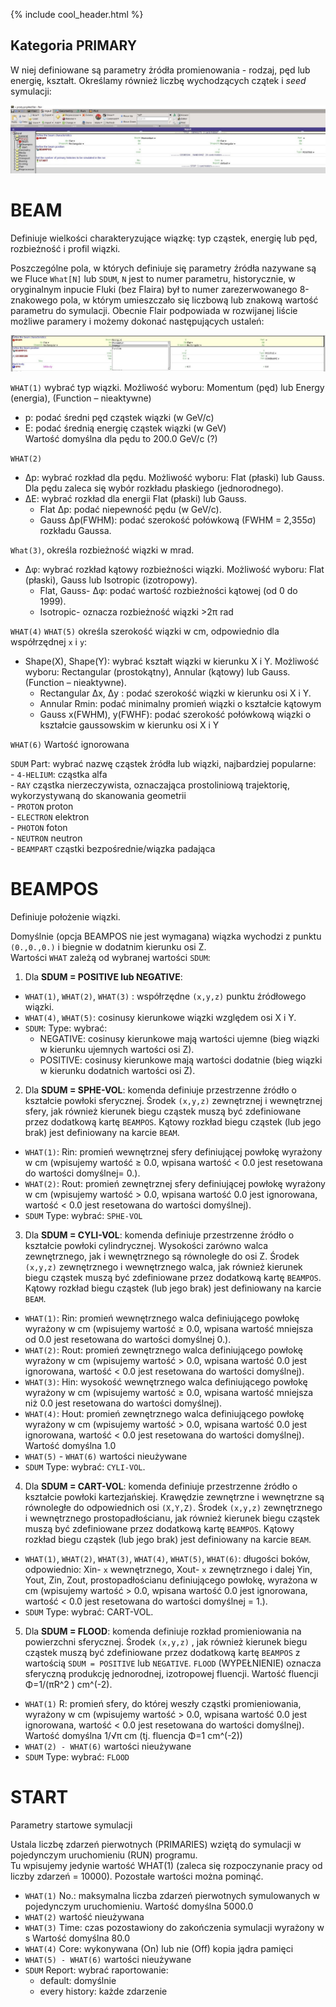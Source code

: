 {% include cool_header.html %}

## Kategoria **PRIMARY**
W niej definiowane są parametry żródła promienowania - rodzaj, pęd lub energię, kształt. Określamy również liczbę wychodzących czątek i _seed_ symulacji:

[!["Primary"](Images/primary.jpg)](Images/primary.jpg)

# BEAM
Definiuje wielkości charakteryzujące wiązkę: typ cząstek, energię lub pęd, rozbieżność i profil wiązki.


Poszczególne pola, w których definiuje się parametry źródła nazywane są we Fluce `What[N]` lub `SDUM`, `N` jest to numer parametru, historycznie, w oryginalnym inpucie Fluki (bez Flaira) był to numer zarezerwowanego 8-znakowego pola, w którym umieszczało się liczbową lub znakową wartość parametru do symulacji. Obecnie Flair podpowiada w rozwijanej liście możliwe paramery i  możemy dokonać następujących ustaleń:

[!["Beam"](Images/beam.jpg)](Images/beam.jpg)

`WHAT(1)` wybrać typ wiązki. Możliwość wyboru: Momentum (pęd) lub Energy (energia), (Function – nieaktywne) <br> 
- p: podać średni pęd cząstek wiązki (w GeV/c) <br>
- E: podać średnią energię cząstek wiązki (w GeV) <br>
Wartość domyślna dla pędu to 200.0 GeV/c  (?)

`WHAT(2)`	
- Δp: wybrać rozkład dla pędu. Możliwość wyboru: Flat (płaski) lub Gauss. Dla pędu zaleca się wybór rozkładu płaskiego (jednorodnego). <br>
- ΔE: wybrać rozkład dla energii Flat (płaski) lub Gauss.<br>
	- Flat Δp: podać niepewność pędu (w GeV/c).
	- Gauss Δp(FWHM): podać szerokość połówkową (FWHM = 2,355σ) rozkładu Gaussa. 
	
`What(3)`,  określa rozbieżność wiązki w mrad. 	
- Δφ: wybrać rozkład kątowy rozbieżności wiązki. Możliwość wyboru: Flat (płaski), Gauss lub Isotropic (izotropowy). 
	- Flat, Gauss- Δφ: podać wartość rozbieżności kątowej (od 0 do 1999).
	- Isotropic- oznacza rozbieżność wiązki >2π rad 

`WHAT(4)` `WHAT(5)`  określa szerokość wiązki w cm, odpowiednio dla współrzędnej `x` i `y`:	
- Shape(X), Shape(Y): wybrać kształt wiązki w kierunku X i Y. Możliwość wyboru: Rectangular (prostokątny), Annular (kątowy) lub Gauss. (Function – nieaktywne). 
	- Rectangular	Δx, Δy : podać szerokość wiązki w kierunku osi X i Y.
	- Annular	Rmin: podać minimalny promień wiązki o kształcie kątowym
	- Gauss		x(FWHM), y(FWHF): podać szerokość połówkową wiązki o kształcie gaussowskim w kierunku osi X i Y

`WHAT(6)` Wartość ignorowana

`SDUM` Part:	wybrać nazwę cząstek żródła lub wiązki, najbardziej popularne:<br>
	- `4-HELIUM`:	cząstka alfa <br>
	- `RAY`	cząstka nierzeczywista, oznaczająca prostoliniową trajektorię, wykorzystywaną do skanowania geometrii<br>
	- `PROTON`	proton <br>
	- `ELECTRON`	elektron <br>
	- `PHOTON`	foton <br>
	- `NEUTRON`	neutron <br>
	- `BEAMPART`	cząstki bezpośrednie/wiązka padająca 

# BEAMPOS
Definiuje położenie wiązki.  

Domyślnie (opcja BEAMPOS nie jest wymagana) wiązka wychodzi  z punktu `(0.,0.,0.)` i biegnie w dodatnim kierunku osi Z.<br>
Wartości `WHAT` zależą od wybranej wartości `SDUM`:<BR>
1. Dla **SDUM = POSITIVE lub NEGATIVE**:
- `WHAT(1)`, `WHAT(2)`, `WHAT(3)` : współrzędne `(x,y,z)` punktu źródłowego wiązki. 
- `WHAT(4)`, `WHAT(5)`: cosinusy kierunkowe wiązki względem osi X i Y. 
- `SDUM`: Type:	wybrać: 
	- NEGATIVE: cosinusy kierunkowe mają wartości ujemne (bieg wiązki w kierunku ujemnych wartości osi Z).	
	- POSITIVE: cosinusy kierunkowe mają wartości dodatnie (bieg wiązki w kierunku dodatnich wartości osi Z).	
2. Dla **SDUM = SPHE-VOL**: komenda definiuje przestrzenne źródło o kształcie powłoki sferycznej. Środek `(x,y,z)` zewnętrznej i wewnętrznej sfery, jak również kierunek biegu cząstek muszą być zdefiniowane przez dodatkową kartę `BEAMPOS`. Kątowy rozkład biegu cząstek (lub jego brak) jest definiowany na karcie `BEAM`.
- `WHAT(1)`: Rin: 
promień wewnętrznej sfery definiującej powłokę wyrażony w cm (wpisujemy wartość ≥ 0.0, wpisana wartość < 0.0 jest resetowana do wartości domyślnej= 0.).
- `WHAT(2)`: Rout: 
promień zewnętrznej sfery definiującej powłokę wyrażony w cm (wpisujemy wartość > 0.0, wpisana wartość 0.0 jest ignorowana, wartość < 0.0 jest resetowana do wartości domyślnej).
- `SDUM`  Type:	wybrać: `SPHE-VOL` 
3. Dla **SDUM = CYLI-VOL**: komenda definiuje przestrzenne źródło o kształcie powłoki cylindrycznej. Wysokości zarówno walca zewnętrznego, jak i wewnętrznego są równoległe do osi Z. Środek `(x,y,z)` zewnętrznego i wewnętrznego walca, jak również kierunek biegu cząstek muszą być zdefiniowane przez dodatkową kartę `BEAMPOS`. Kątowy rozkład biegu cząstek (lub jego brak) jest definiowany na karcie `BEAM`. 
- `WHAT(1)`: Rin: 
promień wewnętrznego walca definiującego powłokę wyrażony w cm (wpisujemy wartość ≥ 0.0, wpisana wartość mniejsza od 0.0 jest resetowana do wartości domyślnej 0.).	
- `WHAT(2)`: Rout: 
promień zewnętrznego walca definiującego powłokę wyrażony w cm (wpisujemy wartość > 0.0, wpisana wartość 0.0 jest ignorowana, wartość < 0.0 jest resetowana do wartości domyślnej).
- `WHAT(3)`: Hin: 
wysokość wewnętrznego walca definiującego powłokę wyrażony w cm (wpisujemy wartość ≥ 0.0, wpisana wartość mniejsza niż 0.0 jest resetowana do wartości domyślnej).	
- `WHAT(4)`: Hout: 
promień zewnętrznego walca definiującego powłokę wyrażony w cm (wpisujemy wartość > 0.0, wpisana wartość 0.0 jest ignorowana, wartość < 0.0 jest resetowana do wartości domyślnej).
Wartość domyślna 1.0
- `WHAT(5)` - `WHAT(6)` wartości nieużywane
- `SDUM` Type:	wybrać: `CYLI-VOL`.
4. Dla **SDUM = CART-VOL**: komenda definiuje przestrzenne źródło o kształcie powłoki kartezjańskiej. Krawędzie zewnętrzne i wewnętrzne są równoległe do odpowiednich osi `(X,Y,Z)`.  Środek `(x,y,z)` zewnętrznego i wewnętrznego prostopadłościanu, jak również kierunek biegu cząstek muszą być zdefiniowane przez dodatkową kartę `BEAMPOS`. Kątowy rozkład biegu cząstek (lub jego brak) jest definiowany na karcie `BEAM`.
- `WHAT(1)`, `WHAT(2)`, `WHAT(3)`, `WHAT(4)`, `WHAT(5)`, `WHAT(6)`: długości boków, odpowiednio: Xin- `x` wewnętrznego, Xout- `x` zewnętrznego i dalej Yin, Yout, Zin, Zout,  prostopadłościanu definiującego powłokę, wyrażona w cm (wpisujemy wartość > 0.0, wpisana wartość 0.0 jest ignorowana, wartość < 0.0 jest resetowana do wartości domyślnej = 1.).
- `SDUM` Type:	wybrać: CART-VOL.
5. Dla **SDUM = FLOOD**: komenda definiuje rozkład promieniowania na powierzchni sferycznej. Środek `(x,y,z)` , jak również kierunek biegu cząstek muszą być zdefiniowane przez dodatkową kartę `BEAMPOS` z wartością `SDUM = POSITIVE` lub `NEGATIVE`. `FLOOD` (WYPEŁNIENIE) oznacza sferyczną produkcję jednorodnej, izotropowej fluencji. Wartość fluencji Φ=1/(πR^2 ) cm^(-2).
- `WHAT(1)` R: 
promień sfery, do której weszły cząstki promieniowania, wyrażony w cm (wpisujemy wartość > 0.0, wpisana wartość 0.0 jest ignorowana, wartość < 0.0 jest resetowana do wartości domyślnej).
Wartość domyślna 1/√π cm (tj. fluencja Φ=1 cm^(-2))
- `WHAT(2) - WHAT(6)` wartości nieużywane
- `SDUM` Type:	wybrać: `FLOOD` 

# START 
 Parametry startowe symulacji 

Ustala liczbę zdarzeń pierwotnych (PRIMARIES) wziętą do symulacji w pojedynczym uruchomieniu (RUN) programu. <br>
Tu wpisujemy jedynie wartość WHAT(1) (zaleca się rozpoczynanie pracy od liczby zdarzeń = 10000). Pozostałe wartości można pominąć.
- `WHAT(1)` No.: 
maksymalna liczba zdarzeń pierwotnych symulowanych w pojedynczym uruchomieniu.
Wartość domyślna 5000.0
- `WHAT(2)` wartość nieużywana
- `WHAT(3)` Time: 
czas pozostawiony do zakończenia symulacji wyrażony w s 
Wartość domyślna 80.0
- `WHAT(4)` Core: 
wykonywana (On) lub nie (Off) kopia jądra pamięci
- `WHAT(5) - WHAT(6)` wartości nieużywane
- `SDUM` Report: wybrać raportowanie: 
	- default: domyślnie
	- every history: każde zdarzenie



